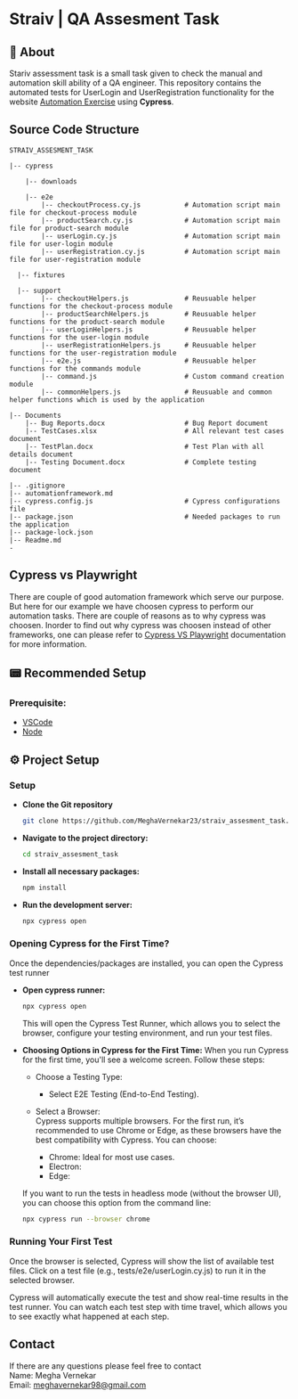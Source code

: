# Straiv | QA Assesment Task

## 📜 About

Stariv assessment task is a small task given to check the manual and automation skill ability of a QA engineer. This repository contains the automated tests for UserLogin and UserRegistration functionality for the website [Automation Exercise](https://www.automationexercise.com/) using **Cypress**.

## Source Code Structure

```
STRAIV_ASSESMENT_TASK

|-- cypress								

	|-- downloads

	|-- e2e
		|-- checkoutProcess.cy.js			# Automation script main file for checkout-process module
		|-- productSearch.cy.js				# Automation script main file for product-search module
		|-- userLogin.cy.js					# Automation script main file for user-login module
		|-- userRegistration.cy.js			# Automation script main file for user-registration module
	
  |-- fixtures
	
  |-- support
		|-- checkoutHelpers.js				# Reusuable helper functions for the checkout-process module
		|-- productSearchHelpers.js			# Reusuable helper functions for the product-search module
		|-- userLoginHelpers.js				# Reusuable helper functions for the user-login module
		|-- userRegistrationHelpers.js		# Reusuable helper functions for the user-registration module
		|-- e2e.js							# Reusuable helper functions for the commands module
		|-- command.js						# Custom command creation module 
		|-- commonHelpers.js				# Reusuable and common helper functions which is used by the application

|-- Documents
	|-- Bug Reports.docx					# Bug Report document
	|-- TestCases.xlsx						# All relevant test cases document
	|-- TestPlan.docx						# Test Plan with all details document
	|-- Testing Document.docx				# Complete testing document

|-- .gitignore				
|-- automationframework.md		
|-- cypress.config.js						# Cypress configurations file
|-- package.json							# Needed packages to run the application
|-- package-lock.json							
|-- Readme.md
-	
```

## Cypress vs Playwright

There are couple of good automation framework which serve our purpose. But here for our example we have choosen cypress to perform our automation tasks. There are couple of reasons as to why cypress was choosen. Inorder to find out why cypress was choosen instead of other frameworks, one can please refer to [Cypress VS Playwright](./automationframework.md) documentation for more information.

## 📟 Recommended Setup

### Prerequisite:

- [VSCode](https://code.visualstudio.com/)
- [Node](https://nodejs.org/en/download/package-manager)

## ⚙ Project Setup

### Setup

- **Clone the Git repository**

  ```bash
  git clone https://github.com/MeghaVernekar23/straiv_assesment_task.git
  ```

- **Navigate to the project directory:**

  ```bash
  cd straiv_assesment_task
  ```

- **Install all necessary packages:**

  ```bash
  npm install
  ```

- **Run the development server:**

  ```bash
  npx cypress open
  ```

### Opening Cypress for the First Time?

Once the dependencies/packages are installed, you can open the Cypress test runner

- **Open cypress runner:**

  ```bash
  npx cypress open
  ```

  This will open the Cypress Test Runner, which allows you to select the browser, configure your testing environment, and run your test files.

- **Choosing Options in Cypress for the First Time:**
  When you run Cypress for the first time, you'll see a welcome screen. Follow these steps:

  - Choose a Testing Type: <br/>

    - Select E2E Testing (End-to-End Testing).<br/>

  - Select a Browser:<br/>
    Cypress supports multiple browsers. For the first run, it’s recommended to use Chrome or Edge, as these browsers have the best compatibility with Cypress. You can choose:<br/>
    - Chrome: Ideal for most use cases. <br/>
    - Electron: <br/>
    - Edge: <br/>

  If you want to run the tests in headless mode (without the browser UI), you can choose this option from the command line:

  ```bash
  npx cypress run --browser chrome
  ```

### Running Your First Test

Once the browser is selected, Cypress will show the list of available test files. Click on a test file (e.g., tests/e2e/userLogin.cy.js) to run it in the selected browser.

Cypress will automatically execute the test and show real-time results in the test runner. You can watch each test step with time travel, which allows you to see exactly what happened at each step.

## Contact

If there are any questions please feel free to contact <br/>
Name: Megha Vernekar <br/>
Email: meghavernekar98@gmail.com
